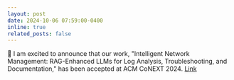 ```yaml
---
layout: post
date: 2024-10-06 07:59:00-0400
inline: true
related_posts: false
---
```


:confetti_ball: I am excited to announce that our work, "Intelligent Network Management: RAG-Enhanced LLMs for Log Analysis, Troubleshooting, and Documentation," has been accepted at ACM CoNEXT 2024.
 <a href="https://conferences.sigcomm.org/co-next/2024/#!/home">Link</a>

 <!-- 🎉 :tada: – Party popper
🎊 :confetti_ball: – Confetti ball
🏆 :trophy: – Trophy
🚀 :rocket: – Rocket (for achievements or launches)
🌟 :star2: – Glowing star
✨ :sparkles: – Sparkles
🔥 :fire: – Fire (for something exciting or impressive)
🎖️ :medal_military: – Medal
💫 :dizzy: – Swirling stars (for success or excitement)
🥳 :partying_face: – Partying face
🥇 :1st_place_medal: – First place medal
💥 :boom: – Boom/explosion (for big announcements -->